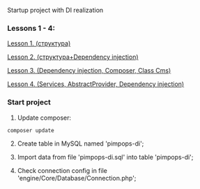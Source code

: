Startup project with DI realization

### Lessons 1 - 4:
[Lesson 1. (структура)](https://youtu.be/cGrIAFycpwA)

[Lesson 2. (структура+Dependency injection)](https://youtu.be/cbezG6XWIPM)

[Lesson 3. (Dependency injection, Composer, Class Cms)](https://youtu.be/_80xz8RKnaU)

[Lesson 4. (Services, AbstractProvider, Dependency injection)](https://youtu.be/1mWcC504Mzs)

### Start project

1. Update composer:

```shall
composer update
```

2. Create table in MySQL named 'pimpops-di';

3. Import data from file 'pimpops-di.sql' into table 'pimpops-di';

4. Check connection config in file 'engine/Core/Database/Connection.php';

